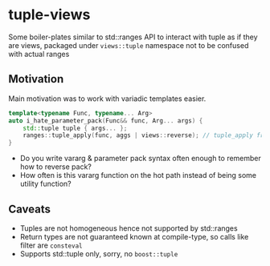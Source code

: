 # tuple-views

Some boiler-plates similar to std::ranges API to interact with tuple as if they are views,
packaged under `views::tuple` namespace not to be confused with actual ranges

## Motivation

Main motivation was to work with variadic templates easier.

```c++
template<typename Func, typename... Arg>
auto i_hate_parameter_pack(Func&& func, Arg... args) {
    std::tuple tuple { args... };
    ranges::tuple_apply(func, aggs | views::reverse); // tuple_apply from range-v3
}
```

- Do you write vararg & parameter pack syntax often enough to remember how to reverse pack?
- How often is this vararg function on the hot path instead of being some utility function?

## Caveats

- Tuples are not homogeneous hence not supported by std::ranges
- Return types are not guaranteed known at compile-type, so calls like filter are `consteval`
- Supports std::tuple only, sorry, no `boost::tuple`